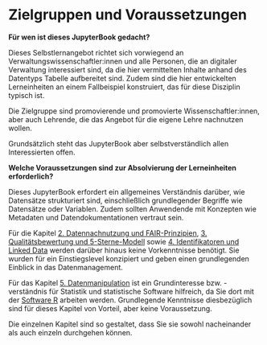 # Zielgruppen und Voraussetzungen


**Für wen ist dieses JupyterBook gedacht?**

Dieses Selbstlernangebot richtet sich vorwiegend an Verwaltungswissenschaftler:innen und alle Personen, die an digitaler Verwaltung interessiert sind, da die hier vermittelten Inhalte anhand des Datentyps Tabelle aufbereitet sind. Zudem sind die hier entwickelten Lerneinheiten an einem Fallbeispiel konstruiert, das für diese Disziplin typisch ist. 

Die Zielgruppe sind promovierende und promovierte Wissenschaftler:innen, aber auch Lehrende, die das Angebot für die eigene Lehre nachnutzen wollen.

Grundsätzlich steht das JupyterBook aber selbstverständlich allen Interessierten offen.


**Welche Voraussetzungen sind zur Absolvierung der Lerneinheiten erforderlich?**

Dieses JupyterBook erfordert ein allgemeines Verständnis darüber, wie Datensätze strukturiert sind, einschließlich grundlegender Begriffe wie Datensätze oder Variablen. Zudem sollten Anwendende mit Konzepten wie Metadaten und Datendokumentationen vertraut sein.  

Für die Kapitel [2. Datennachnutzung und FAIR-Prinzipien](Datennachnutzung), [3. Qualitätsbewertung und 5-Sterne-Modell](Rohdaten) sowie [4. Identifikatoren und Linked Data](PID) werden darüber hinaus keine Vorkenntnisse benötigt. Sie wurden für ein Einstiegslevel konzipiert und geben einen grundlegenden Einblick in das Datenmanagement.

Für das Kapitel [5. Datenmanipulation](Datenmanipulation) ist ein Grundinteresse bzw. -verständnis für Statistik und statistische Software hilfreich, da Sie dort mit der <a href="https://www.r-project.org" target="_blank">Software R</a> arbeiten werden. Grundlegende Kenntnisse diesbezüglich sind für dieses Kapitel von Vorteil, aber keine Voraussetzung.  


Die einzelnen Kapitel sind so gestaltet, dass Sie sie sowohl nacheinander als auch einzeln durchgehen können.  




